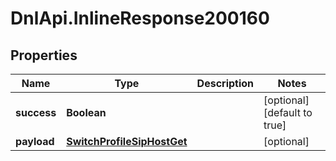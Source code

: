 # DnlApi.InlineResponse200160

## Properties
Name | Type | Description | Notes
------------ | ------------- | ------------- | -------------
**success** | **Boolean** |  | [optional] [default to true]
**payload** | [**SwitchProfileSipHostGet**](SwitchProfileSipHostGet.md) |  | [optional] 


